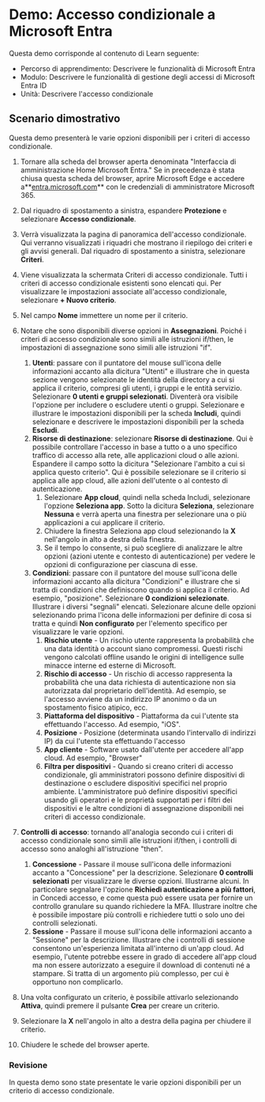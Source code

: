 <!---
---
Demo: titolo: "Accesso condizionale di Azure AD" Percorso di apprendimento/modulo/unità: "Percorso di apprendimento: Descrivere le funzionalità di Microsoft Entra; Modulo 3: Descrivere le funzionalità di gestione degli accessi di Microsoft Entra ID; Unità 2: Descrivere l'accesso condizionale"
---
--->

# Demo: Accesso condizionale a Microsoft Entra

Questa demo corrisponde al contenuto di Learn seguente:

- Percorso di apprendimento: Descrivere le funzionalità di Microsoft Entra
- Modulo: Descrivere le funzionalità di gestione degli accessi di Microsoft Entra ID
- Unità: Descrivere l'accesso condizionale

## Scenario dimostrativo

Questa demo presenterà le varie opzioni disponibili per i criteri di accesso condizionale.

1. Tornare alla scheda del browser aperta denominata "Interfaccia di amministrazione Home Microsoft Entra."  Se in precedenza è stata chiusa questa scheda del browser, aprire Microsoft Edge e accedere a**[entra.microsoft.com](https://entra.microsoft.com)** con le credenziali di amministratore Microsoft 365.

1. Dal riquadro di spostamento a sinistra, espandere **Protezione** e selezionare **Accesso condizionale**.

1. Verrà visualizzata la pagina di panoramica dell'accesso condizionale.  Qui verranno visualizzati i riquadri che mostrano il riepilogo dei criteri e gli avvisi generali.  Dal riquadro di spostamento a sinistra, selezionare **Criteri**.

1. Viene visualizzata la schermata Criteri di accesso condizionale. Tutti i criteri di accesso condizionale esistenti sono elencati qui. Per visualizzare le impostazioni associate all'accesso condizionale, selezionare **+ Nuovo criterio**.

1. Nel campo **Nome** immettere un nome per il criterio.

1. Notare che sono disponibili diverse opzioni in **Assegnazioni**.  Poiché i criteri di accesso condizionale sono simili alle istruzioni if/then, le impostazioni di assegnazione sono simili alle istruzioni "if".
    1. **Utenti**: passare con il puntatore del mouse sull'icona delle informazioni accanto alla dicitura "Utenti" e illustrare che in questa sezione vengono selezionate le identità della directory a cui si applica il criterio, compresi gli utenti, i gruppi e le entità servizio. Selezionare **0 utenti e gruppi selezionati**.  Diventerà ora visibile l'opzione per includere o escludere utenti o gruppi. Selezionare e illustrare le impostazioni disponibili per la scheda **Includi**, quindi selezionare e descrivere le impostazioni disponibili per la scheda **Escludi**.
    1. **Risorse di destinazione**: selezionare **Risorse di destinazione**.  Qui è possibile controllare l'accesso in base a tutto o a uno specifico traffico di accesso alla rete, alle applicazioni cloud o alle azioni.  Espandere il campo sotto la dicitura "Selezionare l'ambito a cui si applica questo criterio".  Qui è possibile selezionare se il criterio si applica alle app cloud, alle azioni dell'utente o al contesto di autenticazione.  
        1. Selezionare **App cloud**, quindi nella scheda Includi, selezionare l'opzione **Seleziona app**. Sotto la dicitura **Seleziona**, selezionare **Nessuna** e verrà aperta una finestra per selezionare una o più applicazioni a cui applicare il criterio.
        1. Chiudere la finestra Seleziona app cloud selezionando la **X** nell'angolo in alto a destra della finestra.
        1. Se il tempo lo consente, si può scegliere di analizzare le altre opzioni (azioni utente e contesto di autenticazione) per vedere le opzioni di configurazione per ciascuna di esse.
    1. **Condizioni**: passare con il puntatore del mouse sull'icona delle informazioni accanto alla dicitura "Condizioni" e illustrare che si tratta di condizioni che definiscono quando si applica il criterio. Ad esempio, "posizione". Selezionare **0 condizioni selezionate**. Illustrare i diversi "segnali" elencati.   Selezionare alcune delle opzioni selezionando prima l'icona delle informazioni per definire di cosa si tratta e quindi **Non configurato** per l'elemento specifico per visualizzare le varie opzioni.
        1. **Rischio utente** - Un rischio utente rappresenta la probabilità che una data identità o account siano compromessi. Questi rischi vengono calcolati offline usando le origini di intelligence sulle minacce interne ed esterne di Microsoft.
        1. **Rischio di accesso** - Un rischio di accesso rappresenta la probabilità che una data richiesta di autenticazione non sia autorizzata dal proprietario dell'identità. Ad esempio, se l'accesso avviene da un indirizzo IP anonimo o da un spostamento fisico atipico, ecc.
        1. **Piattaforma del dispositivo** - Piattaforma da cui l'utente sta effettuando l'accesso. Ad esempio, "iOS".
        1. **Posizione** - Posizione (determinata usando l'intervallo di indirizzi IP) da cui l'utente sta effettuando l'accesso
        1. **App cliente** - Software usato dall'utente per accedere all'app cloud. Ad esempio, "Browser"
        1. **Filtra per dispositivi** - Quando si creano criteri di accesso condizionale, gli amministratori possono definire dispositivi di destinazione o escludere dispositivi specifici nel proprio ambiente. L'amministratore può definire dispositivi specifici usando gli operatori e le proprietà supportati per i filtri dei dispositivi e le altre condizioni di assegnazione disponibili nei criteri di accesso condizionale.

1. **Controlli di accesso**: tornando all'analogia secondo cui i criteri di accesso condizionale sono simili alle istruzioni if/then, i controlli di accesso sono analoghi all'istruzione "then".
    1. **Concessione** - Passare il mouse sull'icona delle informazioni accanto a "Concessione" per la descrizione.  Selezionare **0 controlli selezionati** per visualizzare le diverse opzioni.  Illustrarne alcuni.  In particolare segnalare l'opzione **Richiedi autenticazione a più fattori**, in Concedi accesso, e come questa può essere usata per fornire un controllo granulare su quando richiedere la MFA.   Illustrare inoltre che è possibile impostare più controlli e richiedere tutti o solo uno dei controlli selezionati.
    1. **Sessione** - Passare il mouse sull'icona delle informazioni accanto a "Sessione" per la descrizione.  Illustrare che i controlli di sessione consentono un'esperienza limitata all'interno di un'app cloud.  Ad esempio, l'utente potrebbe essere in grado di accedere all'app cloud ma non essere autorizzato a eseguire il download di contenuti né a stampare.  Si tratta di un argomento più complesso, per cui è opportuno non complicarlo.

1. Una volta configurato un criterio, è possibile attivarlo selezionando **Attiva**, quindi premere il pulsante **Crea** per creare un criterio.

1. Selezionare la **X** nell'angolo in alto a destra della pagina per chiudere il criterio.

1. Chiudere le schede del browser aperte.

### Revisione

In questa demo sono state presentate le varie opzioni disponibili per un criterio di accesso condizionale.
